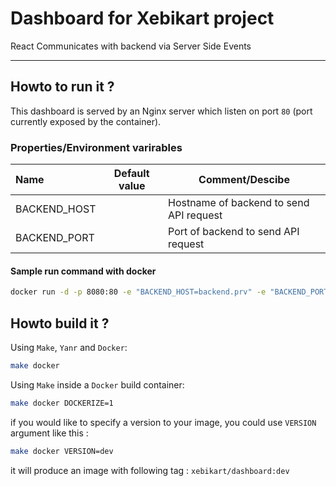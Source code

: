 # Dashboard for Xebikart project

React
Communicates with backend via Server Side Events

---

## Howto to run it ?

This dashboard is served by an Nginx server which listen on port `80` (port
currently exposed by the container).

### Properties/Environment varirables

| Name               | Default value | Comment/Descibe                        |
|:-------------------|---------------|----------------------------------------|
| BACKEND_HOST       |               | Hostname of backend to send API request|
| BACKEND_PORT       |               | Port of backend to send API request    |

#### Sample run command with docker
```bash
docker run -d -p 8080:80 -e "BACKEND_HOST=backend.prv" -e "BACKEND_PORT=8080" xebikart/dashboard:dev
```

## Howto build it ?

Using `Make`, `Yanr` and `Docker`:

```bash
make docker
```

Using `Make` inside a `Docker` build container:

```bash
make docker DOCKERIZE=1
```

if you would like to specify a version to your image, you could use `VERSION`
argument like this :

```bash
make docker VERSION=dev
```

it will produce an image with following tag : `xebikart/dashboard:dev`
